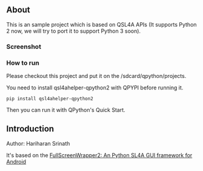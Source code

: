## About

This is an sample project which is based on QSL4A APIs (It supports Python 2 now, we will try to port it to support Python 3 soon).


### Screenshot



### How to run

Please checkout this project and put it on the /sdcard/qpython/projects.

You need to install qsl4ahelper-qpython2 with QPYPI before running it.

```
pip install qsl4ahelper-qpython2

```

Then you can run it with QPython's Quick Start.


## Introduction

Author: Hariharan Srinath

It's based on the [FullScreenWrapper2: An Python SL4A GUI framework for Android](http://srinathh.github.io/opensource/fullscreenwrapper/)
